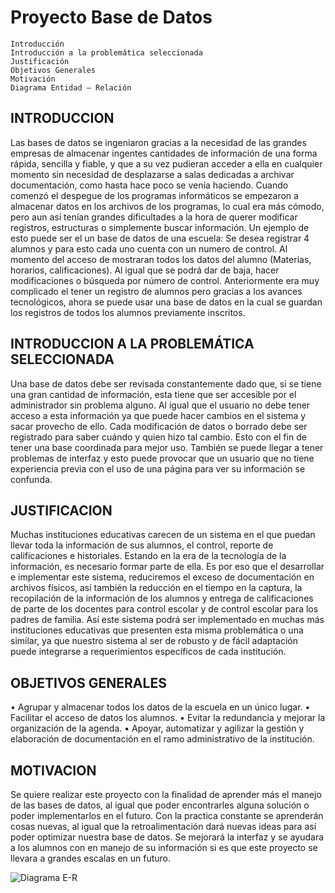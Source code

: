 # Proyecto Base de Datos

    Introducción
    Introducción a la problemática seleccionada
    Justificación
    Objetivos Generales
    Motivación
    Diagrama Entidad – Relación


## INTRODUCCION
Las bases de datos se ingeniaron gracias a la necesidad de las grandes empresas de almacenar ingentes cantidades de información de una forma rápida, sencilla y fiable, y que a su vez pudieran acceder a ella en cualquier momento sin necesidad de desplazarse a salas dedicadas a archivar documentación, como hasta hace poco se venía haciendo. Cuando comenzó el despegue de los programas informáticos se empezaron a almacenar datos en los archivos de los programas, lo cual era más cómodo, pero aun así tenían grandes dificultades a la hora de querer modificar registros, estructuras o simplemente buscar información. Un ejemplo de esto puede ser el un base de datos de una escuela: Se desea registrar 4 alumnos y para esto cada uno cuenta con un numero de control. Al momento del acceso de mostraran todos los datos del alumno (Materias, horarios, calificaciones). Al igual que se podrá dar de baja, hacer modificaciones o búsqueda por número de control. Anteriormente era muy complicado el tener un registro de alumnos pero gracias a los avances tecnológicos, ahora se puede usar una base de datos en la cual se guardan los registros de todos los alumnos previamente inscritos.

## INTRODUCCION A LA PROBLEMÁTICA SELECCIONADA
Una base de datos debe ser revisada constantemente dado que, si se tiene una gran cantidad de información, esta tiene que ser accesible por el administrador sin problema alguno. Al igual que el usuario no debe tener acceso a esta información ya que puede hacer cambios en el sistema y sacar provecho de ello. Cada modificación de datos o borrado debe ser registrado para saber cuándo y quien hizo tal cambio. Esto con el fin de tener una base coordinada para mejor uso. También se puede llegar a tener problemas de interfaz y esto puede provocar que un usuario que no tiene experiencia previa con el uso de una página para ver su información se confunda.

## JUSTIFICACION
Muchas instituciones educativas carecen de un sistema en el que puedan llevar toda la información de sus alumnos, el control, reporte de calificaciones e historiales. Estando en la era de la tecnología de la información, es necesario formar parte de ella.
Es por eso que el desarrollar e implementar este sistema, reduciremos el exceso de documentación en archivos físicos, así también la reducción en el tiempo en la captura, la recopilación de la información de los alumnos y entrega de calificaciones de parte de los docentes para control escolar y de control escolar para los padres de familia.
Así este sistema podrá ser implementado en muchas más instituciones educativas que presenten esta misma problemática o una similar, ya que nuestro sistema al ser de robusto y de fácil adaptación puede integrarse a requerimientos específicos de cada institución.

## OBJETIVOS GENERALES
•	Agrupar y almacenar todos los datos de la escuela en un único lugar.
•	Facilitar el acceso de datos los alumnos.
•	Evitar la redundancia y mejorar la organización de la agenda.
•	Apoyar, automatizar y agilizar la gestión y elaboración de documentación en el ramo administrativo de la institución.

## MOTIVACION
Se quiere realizar este proyecto con la finalidad de aprender más el manejo de las bases de datos, al igual que poder encontrarles alguna solución o poder implementarlos en el futuro. Con la practica constante se aprenderán cosas nuevas, al igual que la retroalimentación dará nuevas ideas para así poder optimizar nuestra base de datos. Se mejorará la interfaz y se ayudara a los alumnos con en manejo de su información si es que este proyecto se llevara a grandes escalas en un futuro.


![Diagrama E-R](https://github.com/VictorGaona/Evaluaci-n-Ordinaria-Pr-ctica-Unidad-1/blob/master/Entidad%20Relacion.png)
